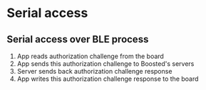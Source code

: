 # Serial access

## Serial access over BLE process
1. App reads authorization challenge from the board
2. App sends this authorization challenge to Boosted's servers
3. Server sends back authorization challenge response
4. App writes this authorization challenge response to the board